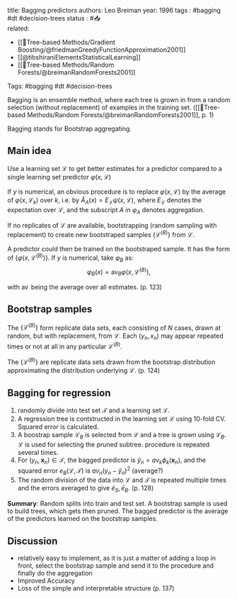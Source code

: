 
title: Bagging predictors
authors: Leo Breiman
year: 1996
tags :  #bagging #dt #decision-trees
status : #📥  
related: 
- [[🎄Tree-based Methods/Gradient Boosting/@friedmanGreedyFunctionApproximation2001]]
- [[@tibshiraniElementsStatisticalLearning]]
- [[🎄Tree-based Methods/Random Forests/@breimanRandomForests2001]]

Tags: #bagging #dt #decision-trees

Bagging is an ensemble method, where each tree is grown in from a random selection (without replacement) of examples in the training set. ([[🎄Tree-based Methods/Random Forests/@breimanRandomForests2001]], p. 1)

Bagging stands for Bootstrap aggregating.

## Main idea

Use a learning set $\mathcal{L}$ to get better estimates for a predictor compared to a single learning set predictor $\varphi(x, \mathcal{L})$

If $y$ is numerical, an obvious procedure is to replace $\varphi(x, \mathcal{L})$ by the average of $\varphi\left(x, \mathcal{L}_{k}\right)$ over $k$, i.e. by $\hat{A}_{A}(x)=E_{\mathcal{L}} \psi(x, \mathcal{L})$, where $E_{\mathcal{L}}$ denotes the expectation over $\mathcal{L}$, and the subscript $A$ in $\varphi_{A}$ denotes aggregation.

If no replicates of $\mathcal{L}$ are available, bootstrapping (random sampling with replacement) to create new bootstraped samples $\left\{\mathcal{L}^{(B)}\right\}$ from $\mathcal{L}$.

A predictor could then be trained on the bootstraped sample. It has the form of $\left\{\varphi\left(x, \mathcal{L}^{(B)}\right)\right\}$. If $y$ is numerical, take $\varphi_B$ as:
$$\varphi_{B}(x)=\operatorname{av}_{B} \varphi\left(x, \mathcal{L}^{(B)}\right),$$

with $\operatorname{av}$ being the average over all estimates. (p. 123)

## Bootstrap samples

The $\left\{\mathcal{L}^{(B)}\right\}$ form replicate data sets, each consisting of $N$ cases, drawn at random, but with replacement, from $\mathcal{L}$. Each $\left(y_{n}, x_{n}\right)$ may appear repeated times or not at all in any particular $\mathcal{L}^{(B)}$.

The $\left\{\mathcal{L}^{(B)}\right\}$ are replicate data sets drawn from the bootstrap distribution approximating the distribution underlying $\mathcal{L}$. (p. 124)


## Bagging for regression

1. randomly divide into test set $\mathcal{T}$ and a learning set $\mathcal{L}$.
2. A regression tree is contstructed in the learning set $\mathcal{L}$ using 10-fold CV. Squared error is calculated.
3. A boostrap sample $\mathcal{L}_B$ is selected from $\mathcal{L}$ and a tree is grown using $\mathcal{L}_B$. $\mathcal{L}$ is used for selecting the pruned subtree. procedure is repeated several times.
4. For $\left(y_{n}, \boldsymbol{x}_{n}\right) \in \mathcal{T}$, the bagged predictor is $\hat{y}_{n}=a v_{k} \phi_{k}\left(\boldsymbol{x}_{n}\right)$, and the squared error $e_{B}(\mathcal{L}, \mathcal{T})$ is $a v_{n}\left(y_{n}-\hat{y}_{n}\right)^{2}$ (average?)
5. The random division of the data into $\mathcal{L}$ and $\mathcal{T}$ is repeated multiple times and the errors averaged to give $\bar{e}_{S}, \bar{e}_{B}$. (p. 128)

**Summary**: Random splits into train and test set. A bootstrap sample is used to build trees, which gets then pruned. The bagged predictor is the average of the predictors learned on the bootstrap samples.

## Discussion

- relatively easy to implement, as it is just a matter of adding a loop in front, select the bootstrap sample and send it to the procedure and finally do the aggregation
- Improved Accuracy
- Loss of the simple and interpretable structure (p. 137)